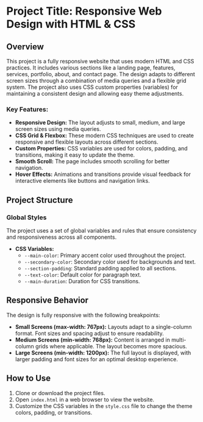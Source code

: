 # Project Title: Responsive Web Design with HTML & CSS

## Overview
This project is a fully responsive website that uses modern HTML and CSS practices. It includes various sections like a landing page, features, services, portfolio, about, and contact page. The design adapts to different screen sizes through a combination of media queries and a flexible grid system. The project also uses CSS custom properties (variables) for maintaining a consistent design and allowing easy theme adjustments.

### Key Features:
- **Responsive Design:** The layout adjusts to small, medium, and large screen sizes using media queries.
- **CSS Grid & Flexbox:** These modern CSS techniques are used to create responsive and flexible layouts across different sections.
- **Custom Properties:** CSS variables are used for colors, padding, and transitions, making it easy to update the theme.
- **Smooth Scroll:** The page includes smooth scrolling for better navigation.
- **Hover Effects:** Animations and transitions provide visual feedback for interactive elements like buttons and navigation links.

## Project Structure
### Global Styles
The project uses a set of global variables and rules that ensure consistency and responsiveness across all components.

- **CSS Variables:**
  - `--main-color`: Primary accent color used throughout the project.
  - `--secondary-color`: Secondary color used for backgrounds and text.
  - `--section-padding`: Standard padding applied to all sections.
  - `--text-color`: Default color for paragraph text.
  - `--main-duration`: Duration for CSS transitions.

## Responsive Behavior
The design is fully responsive with the following breakpoints:
- **Small Screens (max-width: 767px):** Layouts adapt to a single-column format. Font sizes and spacing adjust to ensure readability.
- **Medium Screens (min-width: 768px):** Content is arranged in multi-column grids where applicable. The layout becomes more spacious.
- **Large Screens (min-width: 1200px):** The full layout is displayed, with larger padding and font sizes for an optimal desktop experience.

## How to Use
1. Clone or download the project files.
2. Open `index.html` in a web browser to view the website.
3. Customize the CSS variables in the `style.css` file to change the theme colors, padding, or transitions.
